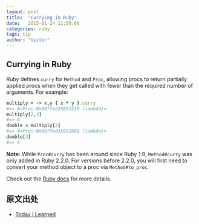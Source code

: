 ```yaml
---
layout: post
title:  "Currying in Ruby"
date:   2015-01-24 11:50:00
categories: ruby
tags: tip
author: "Victor"
---
```


## Currying in Ruby

Ruby defines `curry` for `Method` and `Proc`, allowing procs to return partially
applied procs when they get called with fewer than the required number of
arguments. For example:

```ruby
multiply = -> x,y { x * y }.curry
#=> #<Proc:0x007fed33851510 (lambda)>
multiply[2,3]
#=> 6
double = multiply[2]
#=> #<Proc:0x007fed35892888 (lambda)>
double[3]
#=> 6
```

**Note:** While `Proc#curry` has been around since Ruby 1.9, `Method#curry` was
only added in Ruby 2.2.0. For versions before 2.2.0, you will first need to
convert your method object to a proc via `Method#to_proc`.

Check out the [Ruby docs] for more details.

[Ruby docs]: http://ruby-doc.org/core-2.2.0/Proc.html#method-i-curry

## 原文出处

* [Today I Learned](https://github.com/thoughtbot/til)
